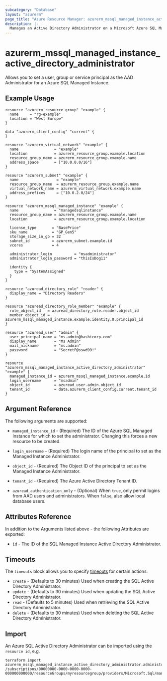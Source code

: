 ```yaml
---
subcategory: "Database"
layout: "azurerm"
page_title: "Azure Resource Manager: azurerm_mssql_managed_instance_active_directory_administrator"
description: |-
  Manages an Active Directory Administrator on a Microsoft Azure SQL Managed Instance
---
```


# azurerm_mssql_managed_instance_active_directory_administrator

Allows you to set a user, group or service principal as the AAD Administrator for an Azure SQL Managed Instance.

## Example Usage

```hcl
resource "azurerm_resource_group" "example" {
  name     = "rg-example"
  location = "West Europe"
}

data "azurerm_client_config" "current" {
}

resource "azurerm_virtual_network" "example" {
  name                = "example"
  location            = azurerm_resource_group.example.location
  resource_group_name = azurerm_resource_group.example.name
  address_space       = ["10.0.0.0/16"]
}

resource "azurerm_subnet" "example" {
  name                 = "example"
  resource_group_name  = azurerm_resource_group.example.name
  virtual_network_name = azurerm_virtual_network.example.name
  address_prefixes     = ["10.0.2.0/24"]
}

resource "azurerm_mssql_managed_instance" "example" {
  name                = "managedsqlinstance"
  resource_group_name = azurerm_resource_group.example.name
  location            = azurerm_resource_group.example.location

  license_type       = "BasePrice"
  sku_name           = "GP_Gen5"
  storage_size_in_gb = 32
  subnet_id          = azurerm_subnet.example.id
  vcores             = 4

  administrator_login          = "msadministrator"
  administrator_login_password = "thisIsDog11"

  identity {
    type = "SystemAssigned"
  }
}

resource "azuread_directory_role" "reader" {
  display_name = "Directory Readers"
}

resource "azuread_directory_role_member" "example" {
  role_object_id   = azuread_directory_role.reader.object_id
  member_object_id = azurerm_mssql_managed_instance.example.identity.0.principal_id
}

resource "azuread_user" "admin" {
  user_principal_name = "ms.admin@hashicorp.com"
  display_name        = "Ms Admin"
  mail_nickname       = "ms.admin"
  password            = "SecretP@sswd99!"
}

resource "azurerm_mssql_managed_instance_active_directory_administrator" "example" {
  managed_instance_id = azurerm_mssql_managed_instance.example.id
  login_username      = "msadmin"
  object_id           = azuread_user.admin.object_id
  tenant_id           = data.azurerm_client_config.current.tenant_id
}
```

## Argument Reference

The following arguments are supported:

* `managed_instance_id` - (Required) The ID of the Azure SQL Managed Instance for which to set the administrator. Changing this forces a new resource to be created.

* `login_username` - (Required) The login name of the principal to set as the Managed Instance Administrator.

* `object_id` - (Required) The Object ID of the principal to set as the Managed Instance Administrator.

* `tenant_id` - (Required) The Azure Active Directory Tenant ID.

* `azuread_authentication_only` - (Optional) When `true`, only permit logins from AAD users and administrators. When `false`, also allow local database users.

## Attributes Reference

In addition to the Arguments listed above - the following Attributes are exported:

* `id` - The ID of the SQL Managed Instance Active Directory Administrator.

## Timeouts

The `timeouts` block allows you to specify [timeouts](https://www.terraform.io/language/resources/syntax#operation-timeouts) for certain actions:

* `create` - (Defaults to 30 minutes) Used when creating the SQL Active Directory Administrator.
* `update` - (Defaults to 30 minutes) Used when updating the SQL Active Directory Administrator.
* `read` - (Defaults to 5 minutes) Used when retrieving the SQL Active Directory Administrator.
* `delete` - (Defaults to 30 minutes) Used when deleting the SQL Active Directory Administrator.

## Import

An Azure SQL Active Directory Administrator can be imported using the `resource id`, e.g.

```shell
terraform import azurerm_mssql_managed_instance_active_directory_administrator.administrator /subscriptions/00000000-0000-0000-0000-000000000000/resourceGroups/myresourcegroup/providers/Microsoft.Sql/managedInstances/mymanagedinstance/administrators/activeDirectory
```
